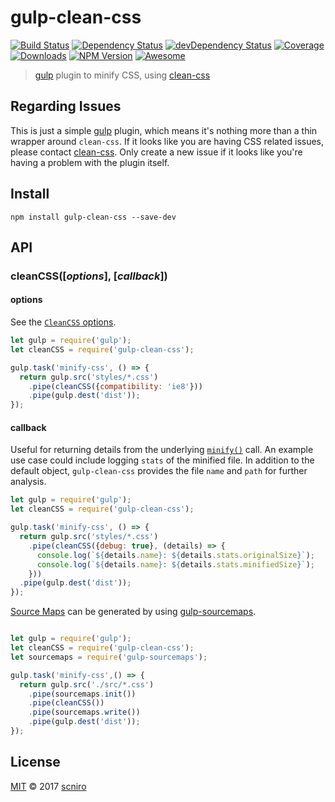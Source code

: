 # gulp-clean-css

[![Build Status](https://img.shields.io/travis/scniro/gulp-clean-css.svg?style=flat-square)](https://travis-ci.org/scniro/gulp-clean-css)
[![Dependency Status](https://img.shields.io/david/scniro/gulp-clean-css.svg?label=deps&style=flat-square)](https://david-dm.org/scniro/gulp-clean-css)
[![devDependency Status](https://img.shields.io/david/dev/scniro/gulp-clean-css.svg?label=devDeps&style=flat-square)](https://david-dm.org/scniro/gulp-clean-css#info=devDependencies)
[![Coverage](https://img.shields.io/coveralls/scniro/gulp-clean-css.svg?style=flat-square)](https://coveralls.io/github/scniro/gulp-clean-css)
[![Downloads](https://img.shields.io/npm/dm/gulp-clean-css.svg?style=flat-square)](https://www.npmjs.com/package/gulp-clean-css)
[![NPM Version](https://img.shields.io/npm/v/gulp-clean-css.svg?style=flat-square)](https://www.npmjs.com/package/gulp-clean-css)
[![Awesome](https://cdn.rawgit.com/sindresorhus/awesome/d7305f38d29fed78fa85652e3a63e154dd8e8829/media/badge.svg)](https://github.com/alferov/awesome-gulp#minification)

> [gulp](http://gulpjs.com/) plugin to minify CSS, using [clean-css](https://github.com/jakubpawlowicz/clean-css)

## Regarding Issues

This is just a simple [gulp](https://github.com/gulpjs/gulp) plugin, which means it's nothing more than a thin wrapper around `clean-css`. If it looks like you are having CSS related issues, please contact [clean-css](https://github.com/jakubpawlowicz/clean-css/issues). Only create a new issue if it looks like you're having a problem with the plugin itself.

## Install

```
npm install gulp-clean-css --save-dev
```

## API

### cleanCSS([*options*], [*callback*])

#### options

See the [`CleanCSS` options](https://github.com/jakubpawlowicz/clean-css#how-to-use-clean-css-api).

```javascript
let gulp = require('gulp');
let cleanCSS = require('gulp-clean-css');

gulp.task('minify-css', () => {
  return gulp.src('styles/*.css')
    .pipe(cleanCSS({compatibility: 'ie8'}))
    .pipe(gulp.dest('dist'));
});
```

#### callback

Useful for returning details from the underlying [`minify()`](https://github.com/jakubpawlowicz/clean-css#using-api) call. An example use case could include logging `stats` of the minified file. In addition to the default object, `gulp-clean-css` provides the file `name` and `path` for further analysis.

```javascript
let gulp = require('gulp');
let cleanCSS = require('gulp-clean-css');

gulp.task('minify-css', () => {
  return gulp.src('styles/*.css')
    .pipe(cleanCSS({debug: true}, (details) => {
      console.log(`${details.name}: ${details.stats.originalSize}`);
      console.log(`${details.name}: ${details.stats.minifiedSize}`);
    }))
  .pipe(gulp.dest('dist'));
});
```

[Source Maps](http://www.html5rocks.com/tutorials/developertools/sourcemaps/) can be generated by using [gulp-sourcemaps](https://github.com/floridoo/gulp-sourcemaps).

```javascript

let gulp = require('gulp');
let cleanCSS = require('gulp-clean-css');
let sourcemaps = require('gulp-sourcemaps');

gulp.task('minify-css',() => {
  return gulp.src('./src/*.css')
    .pipe(sourcemaps.init())
    .pipe(cleanCSS())
    .pipe(sourcemaps.write())
    .pipe(gulp.dest('dist'));
});
```

## License

[MIT](./LICENSE) © 2017 [scniro](https://github.com/scniro)
